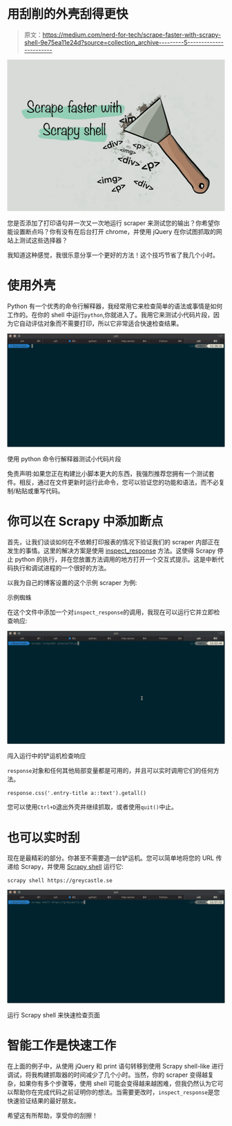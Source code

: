 # 用刮削的外壳刮得更快

> 原文：<https://medium.com/nerd-for-tech/scrape-faster-with-scrapy-shell-9e75ea11e24d?source=collection_archive---------5----------------------->

![](img/1fc0b58a97bd6ca0c326fb9d7de5ff9c.png)

您是否添加了打印语句并一次又一次地运行 scraper 来测试您的输出？你希望你能设置断点吗？你有没有在后台打开 chrome，并使用 jQuery 在你试图抓取的网站上测试这些选择器？

我知道这种感觉，我很乐意分享一个更好的方法！这个技巧节省了我几个小时。

# 使用外壳

Python 有一个优秀的命令行解释器，我经常用它来检查简单的语法或事情是如何工作的。在你的 shell 中运行`python`,你就进入了。我用它来测试小代码片段，因为它自动评估对象而不需要打印，所以它非常适合快速检查结果。

![](img/975934bcd67823e67604bf7b75ee2539.png)

使用 python 命令行解释器测试小代码片段

免责声明:如果您正在构建比小脚本更大的东西，我强烈推荐您拥有一个测试套件。相反，通过在文件更新时运行此命令，您可以验证您的功能和语法，而不必复制/粘贴或重写代码。

# 你可以在 Scrapy 中添加断点

首先，让我们谈谈如何在不依赖打印报表的情况下验证我们的 scraper 内部正在发生的事情。这里的解决方案是使用 [inspect_response](https://docs.scrapy.org/en/latest/topics/shell.html#invoking-the-shell-from-spiders-to-inspect-responses) 方法。这使得 Scrapy 停止 python 的执行，并在您放置方法调用的地方打开一个交互式提示。这是中断代码执行和调试进程的一个很好的方法。

以我为自己的博客设置的这个示例 scraper 为例:

示例蜘蛛

在这个文件中添加一个对`inspect_response`的调用，我现在可以运行它并立即检查响应:

![](img/661f2b7a8afd720a09f739de3cfec10b.png)

闯入运行中的铲运机检查响应

`response`对象和任何其他局部变量都是可用的，并且可以实时调用它们的任何方法。

```
response.css('.entry-title a::text').getall()
```

您可以使用`Ctrl+D`退出外壳并继续抓取，或者使用`quit()`中止。

# 也可以实时刮

现在是最精彩的部分。你甚至不需要造一台铲运机。您可以简单地将您的 URL 传递给 Scrapy，并使用 [Scrapy shell](https://docs.scrapy.org/en/latest/topics/shell.html) 运行它:

```
scrapy shell https://greycastle.se
```

![](img/85e9371a546c864aa3e43f2619782b4b.png)

运行 Scrapy shell 来快速检查页面

# 智能工作是快速工作

在上面的例子中，从使用 jQuery 和 print 语句转移到使用 Scrapy shell-like 进行调试，将我构建抓取器的时间减少了几个小时。当然，你的 scraper 变得越复杂，如果你有多个步骤等，使用 shell 可能会变得越来越困难，但我仍然认为它可以帮助你在完成代码之前证明你的想法。当需要更改时，`inspect_response`是您快速验证结果的最好朋友。

希望这有所帮助，享受你的刮擦！